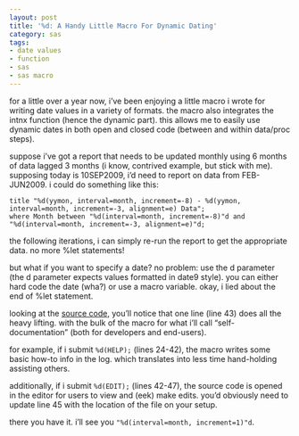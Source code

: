 ```yaml
---
layout: post
title: '%d: A Handy Little Macro For Dynamic Dating'
category: sas
tags:
- date values
- function
- sas
- sas macro
---
```


for a little over a year now, i’ve been enjoying a little macro i wrote for writing date values in a variety of formats. the macro also integrates the intnx function (hence the dynamic part). this allows me to easily use dynamic dates in both open and closed code (between and within data/proc steps).

<!--more-->

suppose i’ve got a report that needs to be updated monthly using 6 months of data lagged 3 months (i know, contrived example, but stick with me). supposing today is 10SEP2009, i’d need to report on data from FEB-JUN2009. i could do something like this:

    title "%d(yymon, interval=month, increment=-8) - %d(yymon, interval=month, increment=-3, alignment=e) Data";
    where Month between "%d(interval=month, increment=-8)"d and "%d(interval=month, increment=-3, alignment=e)"d;

the following iterations, i can simply re-run the report to get the appropriate data. no more %let statements!

but what if you want to specify a date? no problem: use the d parameter (the d parameter expects values formatted in date9 style). you can either hard code the date (wha?) or use a macro variable. okay, i lied about the end of %let statement.

looking at the [source code](https://github.com/rkoopmann/sas-quatch/blob/master/google-code-files/d%20v1.0.sas), you’ll notice that one line (line 43) does all the heavy lifting. with the bulk of the macro for what i’ll call “self- documentation” (both for developers and end-users).

for example, if i submit `%d(HELP);` (lines 24-42), the macro writes some basic how-to info in the log. which translates into less time hand-holding assisting others.

additionally, if i submit `%d(EDIT);` (lines 42-47), the source code is opened in the editor for users to view and (eek) make edits. you’d obviously need to update line 45 with the location of the file on your setup.

there you have it. i’ll see you `"%d(interval=month, increment=1)"d`.
